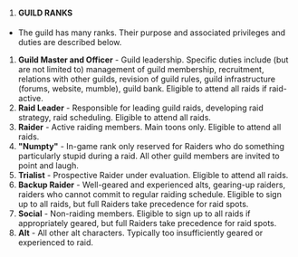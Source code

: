 1.  #### GUILD RANKS
    

-   The guild has many ranks. Their purpose and associated privileges and duties are described below.

1.  **Guild Master and Officer**  - Guild leadership. Specific duties include (but are not limited to) management of guild membership, recruitment, relations with other guilds, revision of guild rules, guild infrastructure (forums, website, mumble), guild bank. Eligible to attend all raids if raid-active.
2.  **Raid Leader**  - Responsible for leading guild raids, developing raid strategy, raid scheduling. Eligible to attend all raids.
3.  **Raider**  - Active raiding members. Main toons only. Eligible to attend all raids.
4.  **"Numpty"**  - In-game rank only reserved for Raiders who do something particularly stupid during a raid. All other guild members are invited to point and laugh.
5.  **Trialist**  - Prospective Raider under evaluation. Eligible to attend all raids.
6.  **Backup Raider**  - Well-geared and experienced alts, gearing-up raiders, raiders who cannot commit to regular raiding schedule. Eligible to sign up to all raids, but full Raiders take precedence for raid spots.
7.  **Social**  - Non-raiding members. Eligible to sign up to all raids if appropriately geared, but full Raiders take precedence for raid spots.
8.  **Alt**  - All other alt characters. Typically too insufficiently geared or experienced to raid.
<!--stackedit_data:
eyJoaXN0b3J5IjpbNDYyNzk2NzgwXX0=
-->